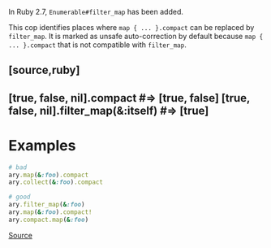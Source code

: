 
In Ruby 2.7, `Enumerable#filter_map` has been added.

This cop identifies places where `map { ... }.compact` can be replaced by `filter_map`.
It is marked as unsafe auto-correction by default because `map { ... }.compact`
that is not compatible with `filter_map`.

[source,ruby]
----
[true, false, nil].compact              #=> [true, false]
[true, false, nil].filter_map(&:itself) #=> [true]
----

# Examples

```ruby
# bad
ary.map(&:foo).compact
ary.collect(&:foo).compact

# good
ary.filter_map(&:foo)
ary.map(&:foo).compact!
ary.compact.map(&:foo)
```

[Source](http://www.rubydoc.info/gems/rubocop/RuboCop/Cop/Performance/MapCompact)